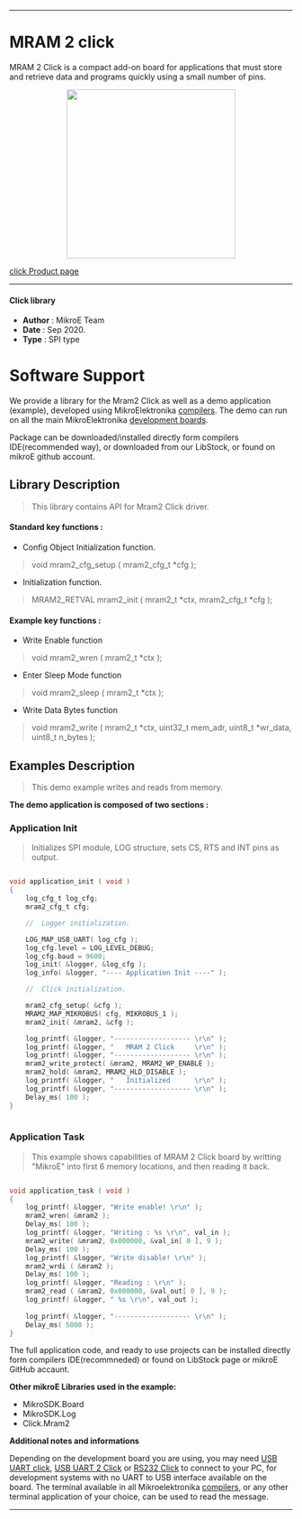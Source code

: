 
---
# MRAM 2 click

MRAM 2 Click is a compact add-on board for applications that must store and retrieve data and programs quickly using a small number of pins.

<p align="center">
  <img src="@{CLICK_IMAGE_LINK}" height=300px>
</p>

[click Product page](https://www.mikroe.com/mram-2-click)

---


#### Click library 

- **Author**        : MikroE Team
- **Date**          : Sep 2020.
- **Type**          : SPI type


# Software Support

We provide a library for the Mram2 Click 
as well as a demo application (example), developed using MikroElektronika 
[compilers](http://shop.mikroe.com/compilers). 
The demo can run on all the main MikroElektronika [development boards](http://shop.mikroe.com/development-boards).

Package can be downloaded/installed directly form compilers IDE(recommended way), or downloaded from our LibStock, or found on mikroE github account. 

## Library Description

> This library contains API for Mram2 Click driver.

#### Standard key functions :

- Config Object Initialization function.
> void mram2_cfg_setup ( mram2_cfg_t *cfg ); 
 
- Initialization function.
> MRAM2_RETVAL mram2_init ( mram2_t *ctx, mram2_cfg_t *cfg );

#### Example key functions :

- Write Enable function
> void mram2_wren ( mram2_t *ctx );
 
- Enter Sleep Mode function
> void mram2_sleep ( mram2_t *ctx );

- Write Data Bytes function
> void mram2_write ( mram2_t *ctx, uint32_t mem_adr, uint8_t *wr_data, uint8_t n_bytes );

## Examples Description

> This demo example writes and reads from memory.

**The demo application is composed of two sections :**

### Application Init 

> Initializes SPI module, LOG structure, sets CS, RTS and INT pins as output.

```c

void application_init ( void )
{
    log_cfg_t log_cfg;
    mram2_cfg_t cfg;

    //  Logger initialization.

    LOG_MAP_USB_UART( log_cfg );
    log_cfg.level = LOG_LEVEL_DEBUG;
    log_cfg.baud = 9600;
    log_init( &logger, &log_cfg );
    log_info( &logger, "---- Application Init ----" );

    //  Click initialization.

    mram2_cfg_setup( &cfg );
    MRAM2_MAP_MIKROBUS( cfg, MIKROBUS_1 );
    mram2_init( &mram2, &cfg );

    log_printf( &logger, "------------------- \r\n" );
    log_printf( &logger, "   MRAM 2 Click     \r\n" );
    log_printf( &logger, "------------------- \r\n" );
    mram2_write_protect( &mram2, MRAM2_WP_ENABLE );
    mram2_hold( &mram2, MRAM2_HLD_DISABLE );
    log_printf( &logger, "   Initialized      \r\n" );
    log_printf( &logger, "------------------- \r\n" );
    Delay_ms( 100 );
}
  
```

### Application Task

> This example shows capabilities of MRAM 2 Click board
> by writting "MikroE" into first 6 memory locations, 
> and then reading it back.

```c

void application_task ( void )
{
    log_printf( &logger, "Write enable! \r\n" );
    mram2_wren( &mram2 );
    Delay_ms( 100 );
    log_printf( &logger, "Writing : %s \r\n", val_in );
    mram2_write( &mram2, 0x000000, &val_in[ 0 ], 9 );
    Delay_ms( 100 );
    log_printf( &logger, "Write disable! \r\n" );
    mram2_wrdi ( &mram2 );
    Delay_ms( 100 );
    log_printf( &logger, "Reading : \r\n" );
    mram2_read ( &mram2, 0x000000, &val_out[ 0 ], 9 );
    log_printf( &logger, " %s \r\n", val_out );
    
    log_printf( &logger, "------------------- \r\n" );
    Delay_ms( 5000 );
}  

```

The full application code, and ready to use projects can be  installed directly form compilers IDE(recommneded) or found on LibStock page or mikroE GitHub accaunt.

**Other mikroE Libraries used in the example:** 

- MikroSDK.Board
- MikroSDK.Log
- Click.Mram2

**Additional notes and informations**

Depending on the development board you are using, you may need 
[USB UART click](http://shop.mikroe.com/usb-uart-click), 
[USB UART 2 Click](http://shop.mikroe.com/usb-uart-2-click) or 
[RS232 Click](http://shop.mikroe.com/rs232-click) to connect to your PC, for 
development systems with no UART to USB interface available on the board. The 
terminal available in all Mikroelektronika 
[compilers](http://shop.mikroe.com/compilers), or any other terminal application 
of your choice, can be used to read the message.



---
